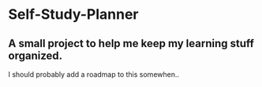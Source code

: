 # Self-Study-Planner

## A small project to help me keep my learning stuff organized.

I should probably add a roadmap to this somewhen..
